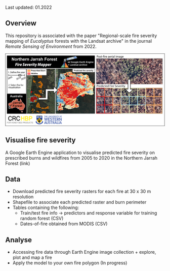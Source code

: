 Last updated: 01.2022 

Overview
--------

This repository is associated with the paper "Regional-scale fire severity mapping of *Eucalyptus* forests with the Landsat archive" in the journal *Remote Sensing of Environment* from 2022. 

![This is an image](figs/graph-abs-wlogos2.png)

Visualise fire severity
--------
A Google Earth Engine application to visualise predicted fire severity on prescribed burns and wildfires from 2005 to 2020 in the Northern Jarrah Forest (link)


Data
--------
  - Download predicted fire severity rasters for each fire at 30 x 30 m resolution
  - Shapefile to associate each predicted raster and burn perimeter
  - Tables containing the following:
    - Train/test fire info -> predictors and response variable for training random forest (CSV)
    - Dates-of-fire obtained from MODIS (CSV)
 
Analyse
--------
   -  Accessing fire data through Earth Engine image collection + explore, plot and map a fire 
   -  Apply the model to your own fire polygon (In progress)



